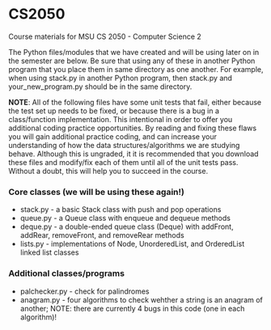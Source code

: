 # CS2050

Course materials for MSU CS 2050 - Computer Science 2

The Python files/modules that we have created and will be using later on in the semester are below. 
Be sure that using any of these in another Python program that you place them in same directory as one another. 
For example, when using stack.py in another Python program, then stack.py and your_new_program.py should be in the same directory. 

__NOTE__: All of the following files have some unit tests that fail, either because the test set up needs to be fixed, or because there is a bug in a class/function implementation. This intentional in order to offer you additional coding practice opportunities. By reading and fixing these flaws you will gain additional practice coding, and can increase your understanding of how the data structures/algorithms we are studying behave. Although this is ungraded, it  it is recommended that you download these files and modify/fix each of them until all of the unit tests pass. Without a doubt, this will help you to succeed in the course. 

### Core classes (we will be using these again!)
* stack.py - a basic Stack class with push and pop operations
* queue.py - a Queue class with enqueue and dequeue methods
* deque.py - a double-ended queue class (Deque) with addFront, addRear, removeFront, and removeRear methods
* lists.py - implementations of Node, UnorderedList, and OrderedList linked list classes 

### Additional classes/programs
* palchecker.py - check for palindromes
* anagram.py - four algorithms to check wehther a string is an anagram of another; NOTE: there are currently 4 bugs in this code (one in each algorithm)!

